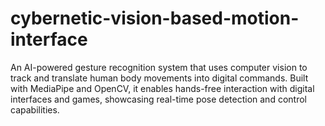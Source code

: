 # cybernetic-vision-based-motion-interface
An AI-powered gesture recognition system that uses computer vision to track and translate human body movements into digital commands. Built with MediaPipe and OpenCV, it enables hands-free interaction with digital interfaces and games, showcasing real-time pose detection and control capabilities.
